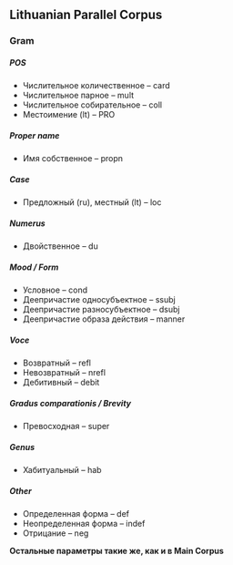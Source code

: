 ## Lithuanian Parallel Corpus

### Gram
##### POS
* Числительное количественное – card
* Числительное парное – mult
* Числительное собирательное – coll
* Местоимение (lt) – PRO


##### Proper name
* Имя собственное – propn


##### Case
* Предложный (ru), местный (lt) – loc


##### Numerus
* Двойственное – du


##### Mood / Form
* Условное – cond
* Деепричастие односубъектное – ssubj
* Деепричастие разносубъектное – dsubj
* Деепричастие образа действия – manner


##### Voce
* Возвратный – refl
* Невозвратный – nrefl
* Дебитивный – debit


##### Gradus comparationis / Brevity
* Превосходная – super


##### Genus
* Хабитуальный – hab



##### Other
* Определенная форма – def
* Неопределенная форма – indef
* Отрицание – neg


**Остальные параметры такие же, как и в Main Corpus**